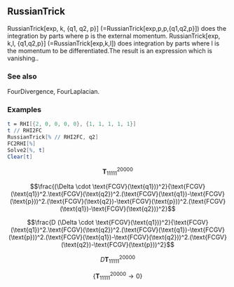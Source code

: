 ##  RussianTrick 

RussianTrick[exp, k, {q1, q2, p}] (=RussianTrick[exp,p,p,{q1,q2,p}]) does the integration by parts where p is the external momentum. RussianTrick[exp, k,l, {q1,q2,p}] (=RussianTrick[exp,k,l]) does integration by parts where l is the momentum to be differentiated.The result is an expression which is vanishing..

###  See also 

FourDivergence, FourLaplacian.

###  Examples 

```mathematica
t = RHI[{2, 0, 0, 0, 0}, {1, 1, 1, 1, 1}]
t // RHI2FC
RussianTrick[% // RHI2FC, q2]
FC2RHI[%]
Solve2[%, t]
Clear[t]
```

$$\pmb{T}_{11111}^{20000}$$

$$\frac{(\Delta \cdot \text{FCGV}(\text{q1}))^2}{\text{FCGV}(\text{q1})^2.\text{FCGV}(\text{q2})^2.(\text{FCGV}(\text{q1})-\text{FCGV}(\text{p}))^2.(\text{FCGV}(\text{q2})-\text{FCGV}(\text{p}))^2.(\text{FCGV}(\text{q1})-\text{FCGV}(\text{q2}))^2}$$

$$\frac{D (\Delta \cdot \text{FCGV}(\text{q1}))^2}{\text{FCGV}(\text{q1})^2.\text{FCGV}(\text{q2})^2.(\text{FCGV}(\text{q1})-\text{FCGV}(\text{p}))^2.(\text{FCGV}(\text{q1})-\text{FCGV}(\text{q2}))^2.(\text{FCGV}(\text{q2})-\text{FCGV}(\text{p}))^2}$$

$$D \pmb{T}_{11111}^{20000}$$

$$\left\{\pmb{T}_{11111}^{20000}\to 0\right\}$$